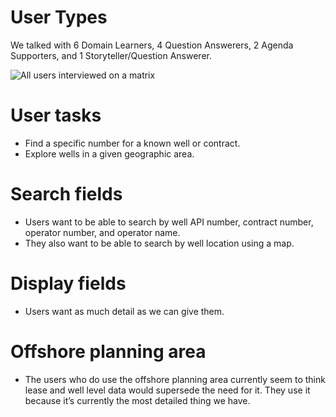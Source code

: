 # User Types
We talked with 6 Domain Learners, 4 Question Answerers, 2 Agenda Supporters, and 1 Storyteller/Question Answerer.

![All users interviewed on a matrix](https://github.com/ONRR/research/blob/master/nrrd-research/24_xerophyticxerus_leaselevelinterviews/LeaseLevelInterviewsUsers.PNG)

# User tasks
* Find a specific number for a known well or contract.
* Explore wells in a given geographic area.
# Search fields
* Users want to be able to search by well API number, contract number, operator number, and operator name.
* They also want to be able to search by well location using a map.
# Display fields
* Users want as much detail as we can give them.
# Offshore planning area
* The users who do use the offshore planning area currently seem to think lease and well level data would supersede the need for it.  They use it because it’s currently the most detailed thing we have.
